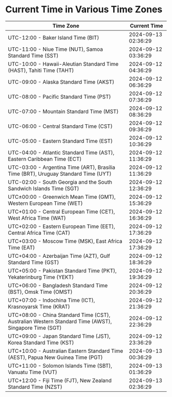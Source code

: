 # Current Time in Various Time Zones

| Time Zone | Current Time |
|-----------|--------------|
| UTC-12:00 - Baker Island Time (BIT) | 2024-09-13 02:36:29 |
| UTC-11:00 - Niue Time (NUT), Samoa Standard Time (SST) | 2024-09-12 03:36:29 |
| UTC-10:00 - Hawaii-Aleutian Standard Time (HAST), Tahiti Time (TAHT) | 2024-09-12 04:36:29 |
| UTC-09:00 - Alaska Standard Time (AKST) | 2024-09-12 06:36:29 |
| UTC-08:00 - Pacific Standard Time (PST) | 2024-09-12 07:36:29 |
| UTC-07:00 - Mountain Standard Time (MST) | 2024-09-12 08:36:29 |
| UTC-06:00 - Central Standard Time (CST) | 2024-09-12 09:36:29 |
| UTC-05:00 - Eastern Standard Time (EST) | 2024-09-12 10:36:29 |
| UTC-04:00 - Atlantic Standard Time (AST), Eastern Caribbean Time (ECT) | 2024-09-12 11:36:29 |
| UTC-03:00 - Argentina Time (ART), Brasília Time (BRT), Uruguay Standard Time (UYT) | 2024-09-12 11:36:29 |
| UTC-02:00 - South Georgia and the South Sandwich Islands Time (SGT) | 2024-09-12 12:36:29 |
| UTC±00:00 - Greenwich Mean Time (GMT), Western European Time (WET) | 2024-09-12 15:36:29 |
| UTC+01:00 - Central European Time (CET), West Africa Time (WAT) | 2024-09-12 16:36:29 |
| UTC+02:00 - Eastern European Time (EET), Central Africa Time (CAT) | 2024-09-12 17:36:29 |
| UTC+03:00 - Moscow Time (MSK), East Africa Time (EAT) | 2024-09-12 17:36:29 |
| UTC+04:00 - Azerbaijan Time (AZT), Gulf Standard Time (GST) | 2024-09-12 18:36:29 |
| UTC+05:00 - Pakistan Standard Time (PKT), Yekaterinburg Time (YEKT) | 2024-09-12 19:36:29 |
| UTC+06:00 - Bangladesh Standard Time (BST), Omsk Time (OMST) | 2024-09-12 20:36:29 |
| UTC+07:00 - Indochina Time (ICT), Krasnoyarsk Time (KRAT) | 2024-09-12 21:36:29 |
| UTC+08:00 - China Standard Time (CST), Australian Western Standard Time (AWST), Singapore Time (SGT) | 2024-09-12 22:36:29 |
| UTC+09:00 - Japan Standard Time (JST), Korea Standard Time (KST) | 2024-09-12 23:36:29 |
| UTC+10:00 - Australian Eastern Standard Time (AEST), Papua New Guinea Time (PGT) | 2024-09-13 00:36:29 |
| UTC+11:00 - Solomon Islands Time (SBT), Vanuatu Time (VUT) | 2024-09-13 01:36:29 |
| UTC+12:00 - Fiji Time (FJT), New Zealand Standard Time (NZST) | 2024-09-13 02:36:29 |

